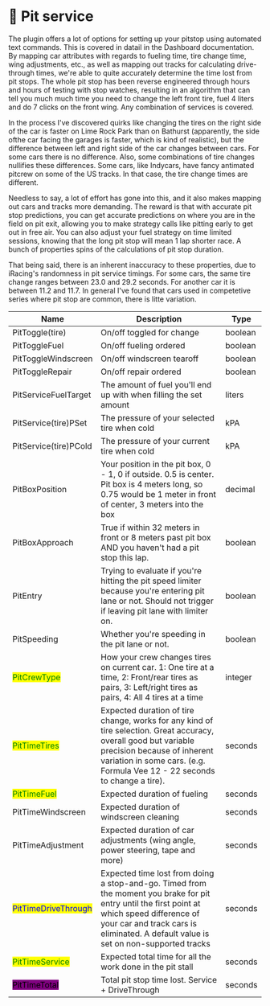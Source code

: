 # 🔧 Pit service

The plugin offers a lot of options for setting up your pitstop using automated text commands. This is covered in datail in the Dashboard documentation. By mapping car attributes with regards to fueling time, tire change time, wing adjustments, etc., as well as mapping out tracks for calculating drive-through times, we're able to quite accurately determine the time lost from pit stops. The whole pit stop has been reverse engineered through hours and hours of testing with stop watches, resulting in an algorithm that can tell you much much time you need to change the left front tire, fuel 4 liters and do 7 clicks on the front wing. Any combination of services is covered.

In the process I've discovered quirks like changing the tires on the right side of the car is faster on Lime Rock Park than on Bathurst (apparently, the side ofthe car facing the garages is faster, which is kind of realistic), but the difference between left and right side of the car changes between cars. For some cars there is no difference. Also, some combinations of tire changes nullifies these differences. Some cars, like Indycars, have fancy antimated pitcrew on some of the US tracks. In that case, the tire change times are different.

Needless to say, a lot of effort has gone into this, and it also makes mapping out cars and tracks more demanding. The reward is that with accurate pit stop predictions, you can get accurate predictions on where you are in the field on pit exit, allowing you to make strategy calls like pitting early to get out in free air. You can also adjust your fuel strategy on time limited sessions, knowing that the long pit stop will mean 1 lap shorter race. A bunch of properties spins of the calculations of pit stop duration.

That being said, there is an inherent inaccuracy to these properties, due to iRacing's randomness in pit service timings. For some cars, the same tire change ranges between 23.0 and 29.2 seconds. For another car it is between 11.2 and 11.7. In general I've found that cars used in competetive series where pit stop are common, there is litte variation.

<table data-view="cards"><thead><tr><th>Name</th><th>Description</th><th>Type</th></tr></thead><tbody><tr><td>PitToggle(tire)</td><td>On/off toggled for change</td><td>boolean</td></tr><tr><td>PitToggleFuel</td><td>On/off fueling ordered</td><td>boolean</td></tr><tr><td>PitToggleWindscreen</td><td>On/off windscreen tearoff</td><td>boolean</td></tr><tr><td>PitToggleRepair</td><td>On/off repair ordered</td><td>boolean</td></tr><tr><td>PitServiceFuelTarget</td><td>The amount of fuel you'll end up with when filling the set amount</td><td>liters</td></tr><tr><td>PitService(tire)PSet</td><td>The pressure of your selected tire when cold</td><td>kPA</td></tr><tr><td>PitService(tire)PCold</td><td>The pressure of your current tire when cold</td><td>kPA</td></tr><tr><td>PitBoxPosition</td><td>Your position in the pit box, 0 - 1, 0 if outside. 0.5 is center. Pit box is 4 meters long, so 0.75 would be 1 meter in front of center, 3 meters into the box</td><td>decimal</td></tr><tr><td>PitBoxApproach</td><td>True if within 32 meters in front or 8 meters past pit box AND you haven't had a pit stop this lap.</td><td>boolean</td></tr><tr><td>PitEntry</td><td>Trying to evaluate if you're hitting the pit speed limiter because you're entering pit lane or not. Should not trigger if leaving pit lane with limiter on.</td><td>boolean</td></tr><tr><td>PitSpeeding</td><td>Whether you're speeding in the pit lane or not.</td><td>boolean</td></tr><tr><td><mark style="color:green;">PitCrewType</mark></td><td>How your crew changes tires on current car. 1: One tire at a time, 2: Front/rear tires as pairs, 3: Left/right tires as pairs, 4: All 4 tires at a time</td><td>integer</td></tr><tr><td><mark style="color:green;">PitTimeTires</mark></td><td>Expected duration of tire change, works for any kind of tire selection. Great accuracy, overall good but variable precision because of inherent variation in some cars. (e.g. Formula Vee 12 - 22 seconds to change a tire).</td><td>seconds</td></tr><tr><td><mark style="color:green;">PitTimeFuel</mark></td><td>Expected duration of fueling</td><td>seconds</td></tr><tr><td>PitTimeWindscreen</td><td>Expected duration of windscreen cleaning</td><td>seconds</td></tr><tr><td>PitTimeAdjustment</td><td>Expected duration of car adjustments (wing angle, power steering, tape and more)</td><td>seconds</td></tr><tr><td><mark style="color:blue;">PitTimeDriveThrough</mark></td><td>Expected time lost from doing a stop-and-go. Timed from the moment you brake for pit entry until the first point at which speed difference of your car and track cars is eliminated. A default value is set on non-supported tracks</td><td>seconds</td></tr><tr><td><mark style="color:green;">PitTimeService</mark></td><td>Expected total time for all the work done in the pit stall</td><td>seconds</td></tr><tr><td><mark style="background-color:purple;">PitTimeTotal</mark></td><td>Total pit stop time lost. Service + DriveThrough</td><td>seconds</td></tr></tbody></table>

